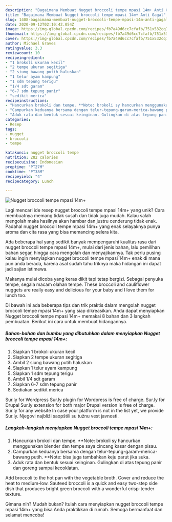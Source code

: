 ```yaml
---
description: "Bagaimana Membuat Nugget broccoli tempe mpasi 14m+ Anti Gagal"
title: "Bagaimana Membuat Nugget broccoli tempe mpasi 14m+ Anti Gagal"
slug: 1408-bagaimana-membuat-nugget-broccoli-tempe-mpasi-14m-anti-gagal
date: 2020-09-12T02:10:42.054Z
image: https://img-global.cpcdn.com/recipes/fb7a49d6cc7cfafb/751x532cq70/nugget-broccoli-tempe-mpasi-14m-foto-resep-utama.jpg
thumbnail: https://img-global.cpcdn.com/recipes/fb7a49d6cc7cfafb/751x532cq70/nugget-broccoli-tempe-mpasi-14m-foto-resep-utama.jpg
cover: https://img-global.cpcdn.com/recipes/fb7a49d6cc7cfafb/751x532cq70/nugget-broccoli-tempe-mpasi-14m-foto-resep-utama.jpg
author: Michael Graves
ratingvalue: 3.3
reviewcount: 10
recipeingredient:
- "1 brokoli ukuran kecil"
- "2 tempe ukuran segitiga"
- "2 siung bawang putih haluskan"
- "1 telur ayam kampung"
- "1 sdm tepung terigu"
- "1/4 sdt garam"
- "6-7 sdm tepung panir"
- "sedikit merica"
recipeinstructions:
- "Hancurkan brokoli dan tempe. **Note: brokoli sy hancurkan menggunakan blender dan tempe saya cincang kasar dengan pisau."
- "Campurkan keduanya bersama dengan telur-tepung-garam-merica-bawang putih. **Note: bisa juga tambahkan keju parut jika suka."
- "Aduk rata dan bentuk sesuai keinginan. Gulingkan di atas tepung panir dan goreng sampai kecoklatan."
categories:
- Resep
tags:
- nugget
- broccoli
- tempe

katakunci: nugget broccoli tempe 
nutrition: 282 calories
recipecuisine: Indonesian
preptime: "PT27M"
cooktime: "PT38M"
recipeyield: "4"
recipecategory: Lunch

---
```



![Nugget broccoli tempe mpasi 14m+](https://img-global.cpcdn.com/recipes/fb7a49d6cc7cfafb/751x532cq70/nugget-broccoli-tempe-mpasi-14m-foto-resep-utama.jpg)

Lagi mencari ide resep nugget broccoli tempe mpasi 14m+ yang unik? Cara membuatnya memang tidak susah dan tidak juga mudah. Kalau salah mengolah maka hasilnya akan hambar dan justru cenderung tidak enak. Padahal nugget broccoli tempe mpasi 14m+ yang enak selayaknya punya aroma dan cita rasa yang bisa memancing selera kita.

Ada beberapa hal yang sedikit banyak mempengaruhi kualitas rasa dari nugget broccoli tempe mpasi 14m+, mulai dari jenis bahan, lalu pemilihan bahan segar, hingga cara mengolah dan menyajikannya. Tak perlu pusing kalau ingin menyiapkan nugget broccoli tempe mpasi 14m+ enak di mana pun anda berada, karena asal sudah tahu triknya maka hidangan ini dapat jadi sajian istimewa.

Makanya mulai dicoba yang keras dikit tapi tetap bergizi. Sebagai penyuka tempe, segala macam olahan tempe. These broccoli and cauliflower nuggets are really easy and delicious for your baby and I love them for lunch too.


Di bawah ini ada beberapa tips dan trik praktis dalam mengolah nugget broccoli tempe mpasi 14m+ yang siap dikreasikan. Anda dapat menyiapkan Nugget broccoli tempe mpasi 14m+ memakai 8 bahan dan 3 langkah pembuatan. Berikut ini cara untuk membuat hidangannya.

<!--inarticleads1-->

##### Bahan-bahan dan bumbu yang dibutuhkan dalam menyiapkan Nugget broccoli tempe mpasi 14m+:

1. Siapkan 1 brokoli ukuran kecil
1. Siapkan 2 tempe ukuran segitiga
1. Ambil 2 siung bawang putih haluskan
1. Siapkan 1 telur ayam kampung
1. Siapkan 1 sdm tepung terigu
1. Ambil 1/4 sdt garam
1. Siapkan 6-7 sdm tepung panir
1. Sediakan sedikit merica


Sur.ly for Wordpress Sur.ly plugin for Wordpress is free of charge. Sur.ly for Drupal Sur.ly extension for both major Drupal version is free of charge. Sur.ly for any website In case your platform is not in the list yet, we provide Sur.ly. Njegovi najbliži saopštili su tužnu vest javnosti. 

<!--inarticleads2-->

##### Langkah-langkah menyiapkan Nugget broccoli tempe mpasi 14m+:

1. Hancurkan brokoli dan tempe. **Note: brokoli sy hancurkan menggunakan blender dan tempe saya cincang kasar dengan pisau.
1. Campurkan keduanya bersama dengan telur-tepung-garam-merica-bawang putih. **Note: bisa juga tambahkan keju parut jika suka.
1. Aduk rata dan bentuk sesuai keinginan. Gulingkan di atas tepung panir dan goreng sampai kecoklatan.


Add broccoli to the hot pan with the vegetable broth. Cover and reduce the heat to medium-low. Sauteed broccoli is a quick and easy two-step side dish that produces bright green broccoli with a wonderful crisp-tender texture. 

Gimana nih? Mudah bukan? Itulah cara menyiapkan nugget broccoli tempe mpasi 14m+ yang bisa Anda praktikkan di rumah. Semoga bermanfaat dan selamat mencoba!
